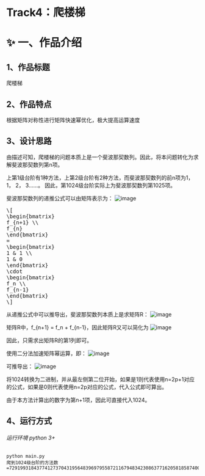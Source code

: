 <script type="text/javascript"
  async
  src="https://cdnjs.cloudflare.com/ajax/libs/mathjax/2.7.7/MathJax.js?config=TeX-MML-AM_CHTML">
</script>

# Track4：爬楼梯

# ✨ 一、作品介绍
## 1、作品标题

爬楼梯

## 2、作品特点

根据矩阵对称性进行矩阵快速幂优化，极大提高运算速度

## 3、设计思路

由描述可知，爬楼梯的问题本质上是一个斐波那契数列。因此，将本问题转化为求解斐波那契数列第n项。

上第1级台阶有1种方法，上第2级台阶有2种方法，而斐波那契数列的前n项为1， 1， 2， 3……。
因此，第1024级台阶实际上为斐波那契数列第1025项。

斐波那契数列的递推公式可以由矩阵表示为：
![image](https://raw.githubusercontent.com//Aquilaxc/mountain-climbing/tree/main/imgs/formula2.png)

<pre>
\[
\begin{bmatrix}
f_{n+1} \\
f_{n}
\end{bmatrix}
=
\begin{bmatrix}
1 & 1 \\
1 & 0
\end{bmatrix}
\cdot
\begin{bmatrix}
f_n \\
f_{n-1}
\end{bmatrix}
\]
</pre>

从递推公式中可以推导出，斐波那契数列本质上是求矩阵R：
![image](https://github.com/Aquilaxc/mountain-climbing/tree/main/imgs/formula1.png)

矩阵R中，f_{n+1} = f_n + f_{n-1}，因此矩阵R又可以简化为
![image](https://github.com/Aquilaxc/mountain-climbing/tree/main/imgs/formula3.png)

因此，只需求出矩阵R的第1列即可。

使用二分法加速矩阵幂运算，即：
![image](https://github.com/Aquilaxc/mountain-climbing/tree/main/imgs/formula4.png)

可推导出：
![image](https://github.com/Aquilaxc/mountain-climbing/tree/main/imgs/formula5.png)

将1024转换为二进制，并从最左侧第二位开始，如果是1则代表使用n=2p+1对应的公式，如果是0则代表使用n=2p对应的公式，代入公式即可算出。

由于本方法计算出的数字为第n+1项，因此可直接代入1024。


##  4、运行方式
###### 运行环境 python 3+

```shell
python main.py
爬到1024级台阶的方法数=7291993184377412737043195648396979558721167948342308637716205818587400148912186579874409368754354848994831816250311893410648104792440789475340471377366852420526027975140687031196633477605718294523235826853392138525
```

<script type="text/javascript"
  async
  src="https://cdnjs.cloudflare.com/ajax/libs/mathjax/2.7.7/MathJax.js?config=TeX-MML-AM_CHTML">
</script>